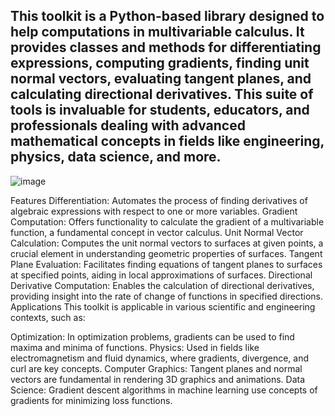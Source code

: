 ## This toolkit is a Python-based library designed to help computations in multivariable calculus. It provides classes and methods for differentiating expressions, computing gradients, finding unit normal vectors, evaluating tangent planes, and calculating directional derivatives. This suite of tools is invaluable for students, educators, and professionals dealing with advanced mathematical concepts in fields like engineering, physics, data science, and more.

![image](https://github.com/user-attachments/assets/8876ac51-1ef3-478f-a5fc-c66f42ce42bb)


Features
Differentiation: Automates the process of finding derivatives of algebraic expressions with respect to one or more variables.
Gradient Computation: Offers functionality to calculate the gradient of a multivariable function, a fundamental concept in vector calculus.
Unit Normal Vector Calculation: Computes the unit normal vectors to surfaces at given points, a crucial element in understanding geometric properties of surfaces.
Tangent Plane Evaluation: Facilitates finding equations of tangent planes to surfaces at specified points, aiding in local approximations of surfaces.
Directional Derivative Computation: Enables the calculation of directional derivatives, providing insight into the rate of change of functions in specified directions.
Applications
This toolkit is applicable in various scientific and engineering contexts, such as:

Optimization: In optimization problems, gradients can be used to find maxima and minima of functions.
Physics: Used in fields like electromagnetism and fluid dynamics, where gradients, divergence, and curl are key concepts.
Computer Graphics: Tangent planes and normal vectors are fundamental in rendering 3D graphics and animations.
Data Science: Gradient descent algorithms in machine learning use concepts of gradients for minimizing loss functions.
